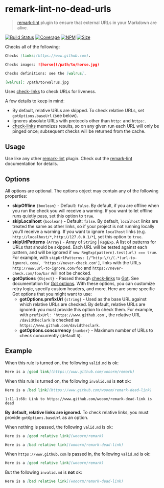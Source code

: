 # remark-lint-no-dead-urls

> [remark-lint][] plugin to ensure that external URLs in your Markdown are
> alive.

[![Build Status](https://github.com/remarkjs/remark-lint-no-dead-urls/workflows/main/badge.svg)](https://github.com/remarkjs/remark-lint-no-dead-urls/actions)
[![Coverage](https://img.shields.io/codecov/c/github/remarkjs/remark-lint-no-dead-urls.svg)](https://codecov.io/github/remarkjs/remark-lint-no-dead-urls)
[![NPM](https://img.shields.io/npm/v/remark-lint-no-dead-urls.svg)](https://www.npmjs.com/package/remark-lint-no-dead-urls)
[![Size](https://img.shields.io/bundlephobia/minzip/remark-lint-no-dead-urls.svg)](https://bundlephobia.com/result?p=remark-lint-no-dead-urls)

Checks all of the following:

```md
Checks [links](https://www.github.com).

Checks images: ![horse](/path/to/horse.jpg)

Checks definitions: see the [walrus].

[walrus]: /path/to/walrus.jpg
```

Uses [check-links][] to check URLs for liveness.

A few details to keep in mind:

* By default, relative URLs are skipped.
  To check relative URLs, set `gotOptions.baseUrl` (see below).
* Ignores absolute URLs with protocols other than `http:` and `https:`.
* [check-links][] memoizes results, so on any given run each URL will only be
  pinged once; subsequent checks will be returned from the cache.

## Usage

Use like any other [remark-lint][] plugin.
Check out the [remark-lint][] documentation for details.

## Options

All options are optional.
The options object may contain any of the following properties:

* **skipOffline** `{boolean}` - Default: `false`.
  By default, if you are offline when you run the check you will receive a
  warning.
  If you want to let offline runs quietly pass, set this option to `true`.
* **skipLocalhost** `{boolean}` - Default: `false`.
  By default, `localhost` links are treated the same as other links, so if
  your project is not running locally you’ll receive a warning.
  If you want to ignore `localhost` links (e.g. `http://localhost/*`,
  `http://127.0.0.1/*`), set this option to `true`.
* **skipUrlPatterns** `{Array}` - Array of `String` | `RegExp`.
  A list of patterns for URLs that should be skipped.
  Each URL will be tested against each pattern, and will be ignored if
  `new RegExp(pattern).test(url) === true`.
  For example, with
  `skipUrlPatterns: [/^http:\/\/(.*)url-to-ignore\.com/,
  'https://never-check.com']`,
  links with the URLs `http://www.url-to-ignore.com/foo`
  and
  `https://never-check.com/foo/bar`
  will not be checked.
* **gotOptions** `{Object}` - Passed through [check-links][] to [Got][].
  See documentation for
  [Got options](https://github.com/sindresorhus/got#options).
  With these options, you can customize retry logic, specify custom headers,
  and more.
  Here are some specific Got options that you might want to use:
  * **gotOptions.prefixUrl** `{string}` - Used as the base URL against
    which relative URLs are checked.
    By default, relative URLs are ignored: you must provide this option to
    check them.
    For example, with `prefixUrl: 'https://www.github.com'`, the relative
    URL `/davidtheclark` is checked as `https://www.github.com/davidtheclark`.
  * **gotOptions.concurrency** `{number}` - Maximum number of URLs to check
    concurrently (default `8`).

## Example

When this rule is turned on, the following `valid.md` is ok:

```md
Here is a [good link](https://www.github.com/wooorm/remark)
```

When this rule is turned on, the following `invalid.md` is **not** ok:

```md
Here is a [bad link](https://www.github.com/wooom/remark-dead-link)
```

```text
1:11-1:68: Link to https://www.github.com/wooom/remark-dead-link is dead
```

**By default, relative links are ignored.**
To check relative links, you must provide `gotOptions.baseUrl` as an option.

When nothing is passed, the following `valid.md` is ok:

```md
Here is a [good relative link](wooorm/remark)

Here is a [bad relative link](wooorm/remark-dead-link)
```

When `https://www.github.com` is passed in, the following `valid.md` is ok:

```md
Here is a [good relative link](wooorm/remark)
```

But the following `invalid.md` is **not** ok:

```md
Here is a [bad relative link](wooorm/remark-dead-link)
```

[check-links]: https://github.com/transitive-bullshit/check-links

[got]: https://github.com/sindresorhus/got

[remark-lint]: https://github.com/remarkjs/remark-lint

